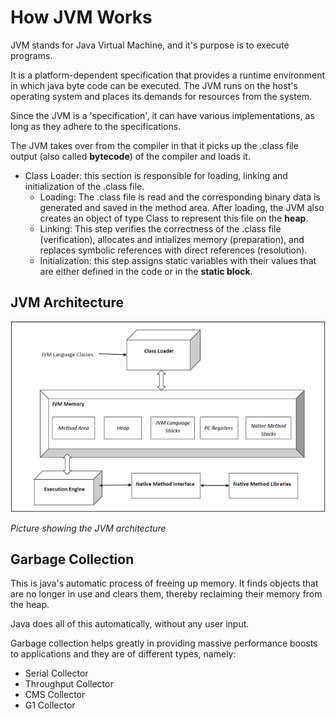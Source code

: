# How JVM Works
JVM stands for Java Virtual Machine, and it's purpose is to execute programs.

It is a platform-dependent specification that provides a runtime environment in which java byte code can be executed.
The JVM runs on the host's operating system and places its demands for resources from the system.

Since the JVM is a 'specification', it can have various implementations, as long as they adhere to the specifications.

The JVM takes over from the compiler in that it picks up the .class file output (also called **bytecode**) of the compiler and loads it.

- Class Loader: this section is responsible for loading, linking and initialization of the .class file.
  - Loading: The .class file is read and the corresponding binary data is generated and saved in the method area.
  After loading, the JVM also creates an object of type Class to represent this file on the **heap**.
  - Linking: This step verifies the correctness of the .class file (verification), allocates and intializes memory (preparation), and replaces symbolic references with direct references (resolution).
  - Initialization: this step assigns static variables with their values that are either defined in the code or in the **static block**.

## JVM Architecture
![img.png](img.png)

*Picture showing the JVM architecture*

## Garbage Collection
This is java's automatic process of freeing up memory.
It finds objects that are no longer in use and clears them, thereby reclaiming their memory from the heap.

Java does all of this automatically, without any user input.

Garbage collection helps greatly in providing massive performance boosts to applications and they are of different types, namely:
- Serial Collector
- Throughput Collector
- CMS Collector
- G1 Collector

